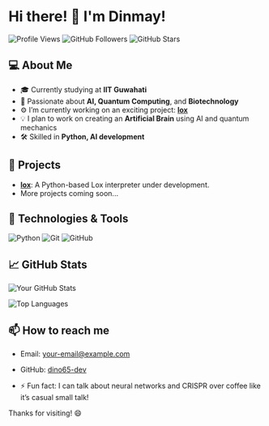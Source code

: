 # Hi there! 👋 I'm Dinmay!

![Profile Views](https://komarev.com/ghpvc/?username=dino65-dev&color=blue&style=flat-square) ![GitHub Followers](https://img.shields.io/github/followers/dino65-dev?style=social) ![GitHub Stars](https://img.shields.io/github/stars/dino65-dev?style=social)

## 💻 About Me

- 🎓 Currently studying at **IIT Guwahati**
- 🧠 Passionate about **AI, Quantum Computing**, and **Biotechnology**
- ⚙️ I’m currently working on an exciting project: **[lox](https://github.com/dino65-dev/lox)**
- 💡 I plan to work on creating an **Artificial Brain** using AI and quantum mechanics
- 🛠 Skilled in **Python, AI development**

## 🚀 Projects

- **[lox](https://github.com/dino65-dev/lox)**: A Python-based Lox interpreter under development.
- More projects coming soon...

## 🧰 Technologies & Tools

![Python](https://img.shields.io/badge/-Python-3776AB?style=flat-square&logo=python&logoColor=white)
![Git](https://img.shields.io/badge/-Git-F05032?style=flat-square&logo=git&logoColor=white)
![GitHub](https://img.shields.io/badge/-GitHub-181717?style=flat-square&logo=github)

## 📈 GitHub Stats

![Your GitHub Stats](https://github-readme-stats.vercel.app/api?username=dino65-dev&show_icons=true&theme=radical)

![Top Languages](https://github-readme-stats.vercel.app/api/top-langs/?username=dino65-dev&layout=compact&theme=radical)

## 📫 How to reach me

- Email: [your-email@example.com](dinmaybrahma@outlook.com)
- GitHub: [dino65-dev](https://github.com/dino65-dev)

- ⚡ Fun fact: I can talk about neural networks and CRISPR over coffee like it’s casual small talk!
  
Thanks for visiting! 😄

<!---
dino65-dev/dino65-dev is a ✨ special ✨ repository because its `README.md` (this file) appears on your GitHub profile.
You can click the Preview link to take a look at your changes.
--->

